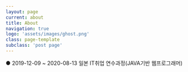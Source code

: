 ```yaml
---
layout: page
current: about
title: About
navigation: true
logo: 'assets/images/ghost.png'
class: page-template
subclass: 'post page'
---
```

● 2019-12-09 ~ 2020-08-13 일본 IT취업 연수과정(JAVA기반 웹프로그래머)


